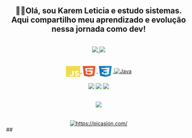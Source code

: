 <div align="center">
  <h2> 🖖🏻Olá, sou Karem Leticia e estudo sistemas. </br>
 Aqui compartilho meu aprendizado e evolução nessa jornada como dev!</h2>
</div>
</br>
<div align="center">
  <a href="https://github.com/KaremLeticia">
  <img height="150em" src="h![Anurag's GitHub stats](https://github-readme-stats.vercel.app/api?username=KaremLeticia&show_icons=true&bg_color=00000000)"/>
  <img height="150em" src="https://github-readme-stats.vercel.app/api/top-langs/?username=KaremLeticia&layout=compact&langs_count=7&theme=dracula"/>
</div>
</br>

<div align="center">
<div style="display: inline_block"><br>
  <img align="center" alt="karem-Js" height="30" width="40" src="https://raw.githubusercontent.com/devicons/devicon/master/icons/javascript/javascript-plain.svg" >
  <img align="center" alt="Formando -HTML" height="30" width="40" src="https://raw.githubusercontent.com/devicons/devicon/master/icons/html5/html5-original.svg">
  <img align="center" alt="Formando-CSS" height="30" width="40" src="https://raw.githubusercontent.com/devicons/devicon/master/icons/css3/css3-original.svg">
  <img align="center" alt="Java" height="40" width="50" src="https://cdn.jsdelivr.net/gh/devicons/devicon/icons/java/java-original.svg">     
</div>
 </div>
</br>

 <div align="center">
    <a href = "mailto:karemsantosleticia@gmail.com"><img src="https://img.shields.io/badge/-Gmail-%23333?style=for-the-badge&logo=gmail&logoColor=white" target="_blank"></a>
    <a href="https://www.linkedin.com/in/karemsantos/ target="_blank"><img src="https://img.shields.io/badge/-LinkedIn-%230077B5?style=for-the-badge&logo=linkedin&logoColor=white" target="_blank"></a>
  <a href="discord" target="_blank"><img src="https://img.shields.io/badge/Discord-7289DA?style=for-the-badge&logo=discord&logoColor=white" target="_blank"></a>
</div>

</br>

<p align="center">   <img alingn="center" src="https://profile-counter.glitch.me/KaremLeticia/count.svg" /></p>


<div align="center">
<div style="display: inline_block"><br>
  <a href="https://picasion.com/"><img align="center" src="https://i.picasion.com/pic92/d901d2dffff6d40b3913ea9542b7ffb0.gif" width="120" height="120" border="0"   alt="https://picasion.com/" /></a><br /><a href="https://picasion.com/"></a>
</div>
</div>
 

</div>  
##
